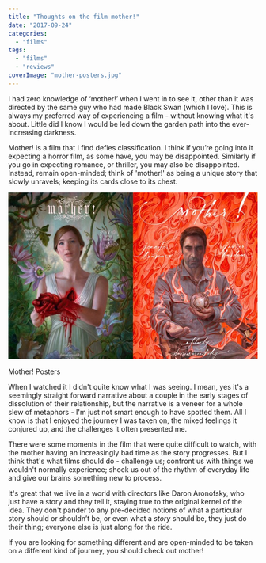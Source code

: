 ```yaml
---
title: "Thoughts on the film mother!"
date: "2017-09-24"
categories: 
  - "films"
tags: 
  - "films"
  - "reviews"
coverImage: "mother-posters.jpg"
---
```


I had zero knowledge of ‘mother!’ when I went in to see it, other than it was directed by the same guy who had made Black Swan (which I love). This is always my preferred way of experiencing a film - without knowing what it's about. Little did I know I would be led down the garden path into the ever-increasing darkness.

Mother! is a film that I find defies classification. I think if you’re going into it expecting a horror film, as some have, you may be disappointed. Similarly if you go in expecting romance, or thriller, you may also be disappointed. Instead, remain open-minded; think of 'mother!' as being a unique story that slowly unravels; keeping its cards close to its chest.

[![](images/mother-posters.jpg)](https://davidpeach.co.uk/wp-content/uploads/2023/05/mother-posters.jpg)

Mother! Posters

When I watched it I didn't quite know what I was seeing. I mean, yes it's a seemingly straight forward narrative about a couple in the early stages of dissolution of their relationship, but the narrative is a veneer for a whole slew of metaphors - I'm just not smart enough to have spotted them. All I know is that I enjoyed the journey I was taken on, the mixed feelings it conjured up, and the challenges it often presented me.

There were some moments in the film that were quite difficult to watch, with the mother having an increasingly bad time as the story progresses. But I think that's what films should do - challenge us; confront us with things we wouldn't normally experience; shock us out of the rhythm of everyday life and give our brains something new to process.

It's great that we live in a world with directors like Daron Aronofsky, who just have a story and they tell it, staying true to the original kernel of the idea. They don't pander to any pre-decided notions of what a particular story should or shouldn’t be, or even what a _story_ should be, they just do their thing; everyone else is just along for the ride.

If you are looking for something different and are open-minded to be taken on a different kind of journey, you should check out mother!

